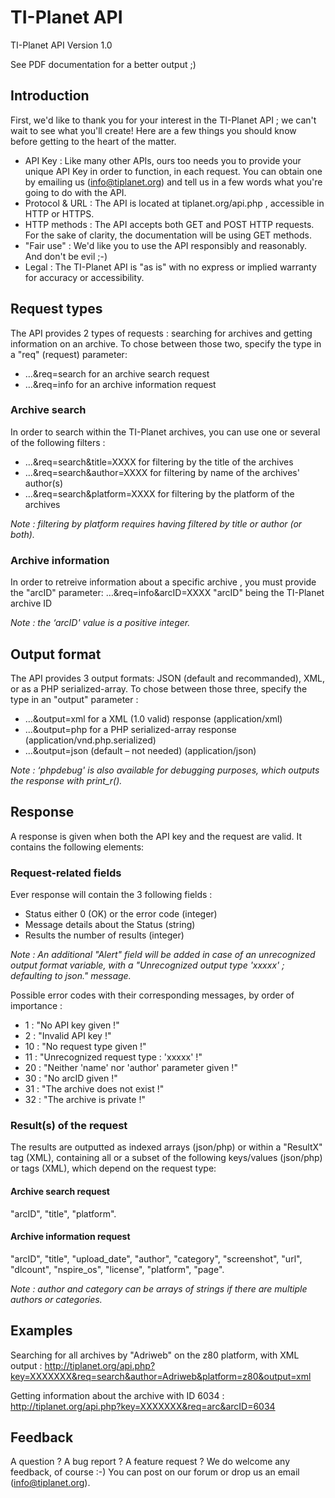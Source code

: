 ﻿TI-Planet API
===

TI-Planet API					     Version 1.0 

See PDF documentation for a better output ;)

 
## Introduction
First, we'd like to thank you for your interest in the TI-Planet API ; we can't wait to see what you'll create!
Here are a few things you should know before getting to the heart of the matter.
*	API Key : Like many other APIs, ours too needs you to provide your unique API Key in order to function, in each request. You can obtain one by emailing us (info@tiplanet.org) and tell us in a few words what you're going to do with the API.
*	Protocol & URL : The API is located at  tiplanet.org/api.php , accessible in HTTP or HTTPS.
*	HTTP methods : The API accepts both GET and POST HTTP requests. For the sake of clarity, the documentation will be using GET methods.
*	"Fair use" : We'd like you to use the API responsibly and reasonably. And don't be evil ;-)
*	Legal : The TI-Planet API is "as is" with no express or implied warranty for accuracy or accessibility.


## Request types
The API provides 2 types of requests : searching for archives and getting information on an archive.
To chose between those two, specify the type in a "req" (request) parameter:
* …&req=search    	for an archive search request
*	…&req=info    	        	for an archive information request 

### Archive search
In order to search within the TI-Planet archives, you can use one or several of the following filters : 
*	…&req=search&title=XXXX       for filtering by the title of the archives
*	…&req=search&author=XXXX      for filtering by name of the archives' author(s)
*	…&req=search&platform=XXXX    for filtering by the platform of the archives

*Note : filtering by platform requires having filtered by title or author (or both).*

### Archive information
In order to retreive information about a specific archive , you must provide the "arcID" parameter: 
…&req=info&arcID=XXXX      	  "arcID" being the TI-Planet archive ID

*Note : the ‘arcID' value is a positive integer.*


## Output format
The API provides 3 output formats: JSON (default and recommanded), XML, or as a PHP serialized-array.
To chose between those three, specify the type in an "output" parameter :
*	…&output=xml     for a XML (1.0 valid) response (application/xml)
*	…&output=php     for a PHP serialized-array response (application/vnd.php.serialized)
*	…&output=json    (default – not needed) (application/json)

*Note :  ‘phpdebug' is also available for debugging purposes, which outputs the response with print_r().*


## Response
A response is given when both the API key and the request are valid. It contains the following elements:

### Request-related fields
Ever response will contain the 3 following fields :
*	Status         either 0 (OK) or the error code	(integer)
*	Message        details about the Status		(string)
*	Results        the number of results		(integer)

*Note : An additional "Alert" field will be added in case of an unrecognized output format variable, with a "Unrecognized output type 'xxxxx' ; defaulting to json." message.*

Possible error codes with their corresponding messages, by order of importance :
*	 1 : "No API key given !"
*	 2 : "Invalid API key !"
*	10 : "No request type given !"
*	11 : "Unrecognized request type : 'xxxxx' !"
*	20 : "Neither 'name' nor 'author' parameter given !"
*	30 : "No arcID given !"
*	31 : "The archive does not exist !"
*	32 : "The archive is private !"

### Result(s) of the request
The results are outputted as indexed arrays (json/php) or within a "ResultX" tag (XML), containing all or a subset of the following keys/values (json/php) or tags (XML), which depend on the request type:

#### Archive search request
"arcID", "title", "platform".

#### Archive information request
"arcID", "title", "upload_date", "author", "category", "screenshot", "url", "dlcount", "nspire_os", "license", "platform", "page".

*Note : author and category can be arrays of strings if there are multiple authors or categories.*


## Examples
Searching for all archives by "Adriweb" on the z80 platform, with XML output :
http://tiplanet.org/api.php?key=XXXXXXX&req=search&author=Adriweb&platform=z80&output=xml

Getting information about the archive with ID 6034 :
http://tiplanet.org/api.php?key=XXXXXXX&req=arc&arcID=6034


## Feedback
A question ? A bug report ? A feature request ? We do welcome any feedback, of course :-) 
You can post on our forum or drop us an email (info@tiplanet.org).

